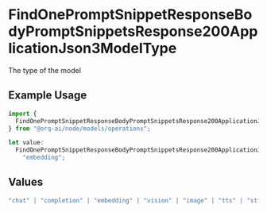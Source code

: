 # FindOnePromptSnippetResponseBodyPromptSnippetsResponse200ApplicationJson3ModelType

The type of the model

## Example Usage

```typescript
import {
  FindOnePromptSnippetResponseBodyPromptSnippetsResponse200ApplicationJson3ModelType,
} from "@orq-ai/node/models/operations";

let value:
  FindOnePromptSnippetResponseBodyPromptSnippetsResponse200ApplicationJson3ModelType =
    "embedding";
```

## Values

```typescript
"chat" | "completion" | "embedding" | "vision" | "image" | "tts" | "stt" | "rerank" | "moderations"
```